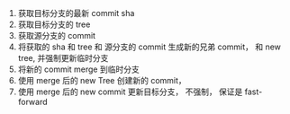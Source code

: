 1. 获取目标分支的最新 commit sha
2. 获取目标分支的 tree
3. 获取源分支的 commit
4. 将获取的 sha 和 tree 和 源分支的 commit 生成新的兄弟 commit， 和 new tree, 并强制更新临时分支
5. 将新的 commit merge 到临时分支
6. 使用 merge 后的 new Tree 创建新的 commit，
7. 使用 merge 后的 new commit 更新目标分支， 不强制， 保证是 fast-forward
